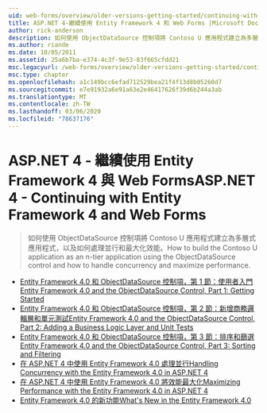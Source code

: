 ```yaml
---
uid: web-forms/overview/older-versions-getting-started/continuing-with-ef/index
title: ASP.NET 4-繼續使用 Entity Framework 4 和 Web Forms |Microsoft Docs
author: rick-anderson
description: 如何使用 ObjectDataSource 控制項將 Contoso U 應用程式建立為多層式應用程式，以及如何處理並行和最大化效能。
ms.author: riande
ms.date: 10/05/2011
ms.assetid: 25a6b7ba-e374-4c3f-9e53-83f665cfdd21
msc.legacyurl: /web-forms/overview/older-versions-getting-started/continuing-with-ef
msc.type: chapter
ms.openlocfilehash: a1c149bcc6efad712529bea21f4f13d8b05260d7
ms.sourcegitcommit: e7e91932a6e91a63e2e46417626f39d6b244a3ab
ms.translationtype: MT
ms.contentlocale: zh-TW
ms.lasthandoff: 03/06/2020
ms.locfileid: "78637176"
---
```

# <a name="aspnet-4---continuing-with-entity-framework-4-and-web-forms"></a><span data-ttu-id="ae4bc-103">ASP.NET 4 - 繼續使用 Entity Framework 4 與 Web Forms</span><span class="sxs-lookup"><span data-stu-id="ae4bc-103">ASP.NET 4 - Continuing with Entity Framework 4 and Web Forms</span></span>

> <span data-ttu-id="ae4bc-104">如何使用 ObjectDataSource 控制項將 Contoso U 應用程式建立為多層式應用程式，以及如何處理並行和最大化效能。</span><span class="sxs-lookup"><span data-stu-id="ae4bc-104">How to build the Contoso U application as an n-tier application using the ObjectDataSource control and how to handle concurrency and maximize performance.</span></span>

- [<span data-ttu-id="ae4bc-105">Entity Framework 4.0 和 ObjectDataSource 控制項，第 1 節：使用者入門</span><span class="sxs-lookup"><span data-stu-id="ae4bc-105">Entity Framework 4.0 and the ObjectDataSource Control, Part 1: Getting Started</span></span>](using-the-entity-framework-and-the-objectdatasource-control-part-1-getting-started.md)
- [<span data-ttu-id="ae4bc-106">Entity Framework 4.0 和 ObjectDataSource 控制項，第 2 節：新增商務邏輯層和單元測試</span><span class="sxs-lookup"><span data-stu-id="ae4bc-106">Entity Framework 4.0 and the ObjectDataSource Control, Part 2: Adding a Business Logic Layer and Unit Tests</span></span>](using-the-entity-framework-and-the-objectdatasource-control-part-2-adding-a-business-logic-layer-and-unit-tests.md)
- [<span data-ttu-id="ae4bc-107">Entity Framework 4.0 和 ObjectDataSource 控制項，第 3 節：排序和篩選</span><span class="sxs-lookup"><span data-stu-id="ae4bc-107">Entity Framework 4.0 and the ObjectDataSource Control, Part 3: Sorting and Filtering</span></span>](using-the-entity-framework-and-the-objectdatasource-control-part-3-sorting-and-filtering.md)
- [<span data-ttu-id="ae4bc-108">在 ASP.NET 4 中使用 Entity Framework 4.0 處理並行</span><span class="sxs-lookup"><span data-stu-id="ae4bc-108">Handling Concurrency with the Entity Framework 4.0 in ASP.NET 4</span></span>](handling-concurrency-with-the-entity-framework-in-an-asp-net-web-application.md)
- [<span data-ttu-id="ae4bc-109">在 ASP.NET 4 中使用 Entity Framework 4.0 將效能最大化</span><span class="sxs-lookup"><span data-stu-id="ae4bc-109">Maximizing Performance with the Entity Framework 4.0 in ASP.NET 4</span></span>](maximizing-performance-with-the-entity-framework-in-an-asp-net-web-application.md)
- [<span data-ttu-id="ae4bc-110">Entity Framework 4.0 的新功能</span><span class="sxs-lookup"><span data-stu-id="ae4bc-110">What's New in the Entity Framework 4.0</span></span>](what-s-new-in-the-entity-framework-4.md)
